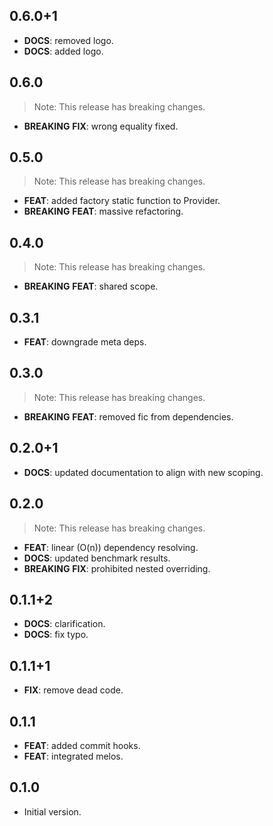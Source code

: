 ## 0.6.0+1

 - **DOCS**: removed logo.
 - **DOCS**: added logo.

## 0.6.0

> Note: This release has breaking changes.

 - **BREAKING** **FIX**: wrong equality fixed.

## 0.5.0

> Note: This release has breaking changes.

 - **FEAT**: added factory static function to Provider.
 - **BREAKING** **FEAT**: massive refactoring.

## 0.4.0

> Note: This release has breaking changes.

 - **BREAKING** **FEAT**: shared scope.

## 0.3.1

 - **FEAT**: downgrade meta deps.

## 0.3.0

> Note: This release has breaking changes.

 - **BREAKING** **FEAT**: removed fic from dependencies.

## 0.2.0+1

 - **DOCS**: updated documentation to align with new scoping.

## 0.2.0

> Note: This release has breaking changes.

 - **FEAT**: linear (O(n)) dependency resolving.
 - **DOCS**: updated benchmark results.
 - **BREAKING** **FIX**: prohibited nested overriding.

## 0.1.1+2

 - **DOCS**: clarification.
 - **DOCS**: fix typo.

## 0.1.1+1

 - **FIX**: remove dead code.

## 0.1.1

 - **FEAT**: added commit hooks.
 - **FEAT**: integrated melos.

## 0.1.0

- Initial version.
